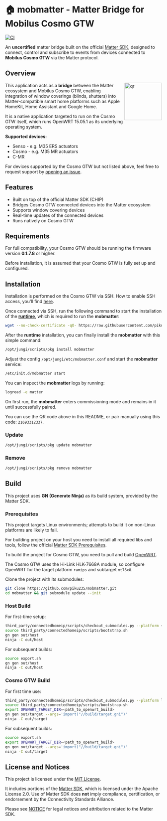 # 🏠 mobmatter - Matter Bridge for Mobilus Cosmo GTW

[![CI](https://github.com/piku235/mobmatter/actions/workflows/continuous-integration.yml/badge.svg)](https://github.com/piku235/mobmatter/actions/workflows/continuous-integration.yml)

An **uncertified** matter bridge built on the official [Matter SDK](https://github.com/project-chip/connectedhomeip), designed to connect, control and subscribe to events from devices connected to **Mobilus Cosmo GTW** via the Matter protocol.

## Overview

<img width="120" src="qr.png" alt="qr" align="right" />

This application acts as a **bridge** between the Matter ecosystem and Mobilus Cosmo GTW, enabling integration of window coverings (blinds, shutters) into Matter-compatible smart home platforms such as Apple HomeKit, Home Assistant and Google Home.

It is a native application targeted to run on the Cosmo GTW itself, which runs OpenWRT 15.05.1 as its underlying operating system.

**Supported devices:**

* Senso - e.g. M35 ERS actuators
* Cosmo - e.g. M35 MR actuators
* C-MR

For devices supported by the Cosmo GTW but not listed above, feel free to request support by [opening an issue](https://github.com/piku235/mobmatter/issues/new).

## Features

- Built on top of the official Matter SDK (CHIP)
- Bridges Cosmo GTW connected devices into the Matter ecosystem
- Supports window covering devices
- Real-time updates of the connected devices
- Runs natively on Cosmo GTW

## Requirements

For full compatibility, your Cosmo GTW should be running the firmware version **0.1.7.8** or higher.

Before installation, it is assumed that your Cosmo GTW is fully set up and configured.

## Installation

Installation is performed on the Cosmo GTW via SSH. How to enable SSH access, you'll find [here](https://forum.arturhome.pl/t/aktywacja-ssh-dla-mobilus-cosmo-gtw/15325).

Once connected via SSH, run the following command to start the installation of the [**runtime**](https://github.com/piku235/mobilus-gtw-runtime), which is required to run the **mobmatter**:

```bash
wget --no-check-certificate -qO- https://raw.githubusercontent.com/piku235/mobilus-gtw-runtime/main/install.sh | sh
```

After the **runtime** installation, you can finally install the **mobmatter** with this simple command:

```bash
/opt/jungi/scripts/pkg install mobmatter
```

Adjust the config `/opt/jungi/etc/mobmatter.conf` and start the **mobmatter** service:

```bash
/etc/init.d/mobmatter start
```

You can inspect the **mobmatter** logs by running:

```bash
logread -e matter
```

On first run, the **mobmatter** enters commissioning mode and remains in it until successfully paired.

You can use the QR code above in this README, or pair manually using this code: `21693312337`.

### Update

```bash
/opt/jungi/scripts/pkg update mobmatter
```

### Remove

```bash
/opt/jungi/scripts/pkg remove mobmatter
```

## Build

This project uses **GN (Generate Ninja)** as its build system, provided by the Matter SDK.

### Prerequisites

This project targets Linux environments; attempts to build it on non-Linux platforms are likely to fail.

For building project on your host you need to install all required libs and tools, follow the official [Matter SDK Prerequisites](https://project-chip.github.io/connectedhomeip-doc/guides/BUILDING.html#prerequisites).

To build the project for Cosmo GTW, you need to pull and build [OpenWRT](https://openwrt.org/docs/guide-developer/toolchain/use-buildsystem).

The Cosmo GTW uses the Hi-Link HLK-7668A module, so configure OpenWRT for the target platform `ramips` and subtarget `mt76x8`.

Clone the project with its submodules:

```bash
git clone https://github.com/piku235/mobmatter.git
cd mobmatter && git submodule update --init
```

### Host Build

For first-time setup:

```bash
third_party/connectedhomeip/scripts/checkout_submodules.py --platform <host> --shallow
source third_party/connectedhomeip/scripts/bootstrap.sh
gn gen out/host
ninja -C out/host
```

For subsequent builds:

```bash
source export.sh
gn gen out/host
ninja -C out/host
```

### Cosmo GTW Build

For first time use:

```bash
third_party/connectedhomeip/scripts/checkout_submodules.py --platform linux --shallow
source third_party/connectedhomeip/scripts/bootstrap.sh
export OPENWRT_TARGET_DIR=<path_to_openwrt_build>
gn gen out/target --args='import("//build/target.gni")'
ninja -C out/target
```

For subsequent builds:

```bash
source export.sh
export OPENWRT_TARGET_DIR=<path_to_openwrt_build>
gn gen out/target --args='import("//build/target.gni")'
ninja -C out/target
```

## License and Notices

This project is licensed under the [MIT License](LICENSE).

It includes portions of the [Matter SDK](https://github.com/project-chip/connectedhomeip), which is licensed under the Apache License 2.0. Use of Matter SDK does **not** imply compliance, certification, or endorsement by the Connectivity Standards Alliance.

Please see [NOTICE](./NOTICE) for legal notices and attribution related to the Matter SDK.
